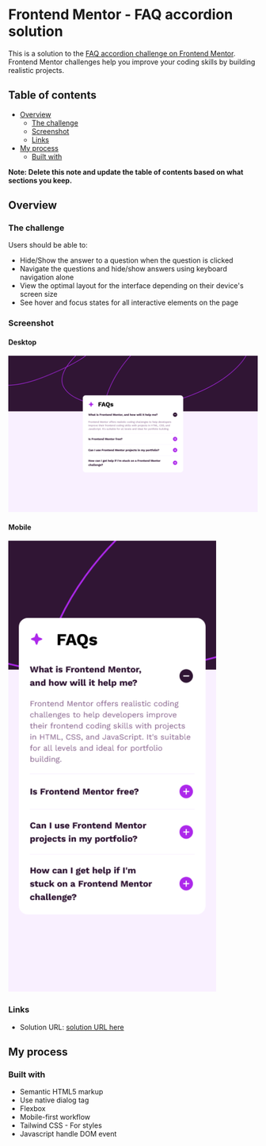 # Frontend Mentor - FAQ accordion solution

This is a solution to the [FAQ accordion challenge on Frontend Mentor](https://www.frontendmentor.io/challenges/faq-accordion-wyfFdeBwBz). Frontend Mentor challenges help you improve your coding skills by building realistic projects. 

## Table of contents

- [Overview](#overview)
  - [The challenge](#the-challenge)
  - [Screenshot](#screenshot)
  - [Links](#links)
- [My process](#my-process)
  - [Built with](#built-with)

**Note: Delete this note and update the table of contents based on what sections you keep.**

## Overview

### The challenge

Users should be able to:

- Hide/Show the answer to a question when the question is clicked
- Navigate the questions and hide/show answers using keyboard navigation alone
- View the optimal layout for the interface depending on their device's screen size
- See hover and focus states for all interactive elements on the page

### Screenshot

#### Desktop

![desktop screenshot](./screenshot-desktop.png)

#### Mobile

<img src='./screenshot-mobile.png' width=420 alt='mobile screenshot'>

### Links

- Solution URL: [solution URL here](https://paikai-lee.github.io/frontend-mentor-solutions/13-faq-accordion-main/)

## My process

### Built with

- Semantic HTML5 markup
- Use native dialog tag
- Flexbox
- Mobile-first workflow
- Tailwind CSS - For styles
- Javascript handle DOM event
